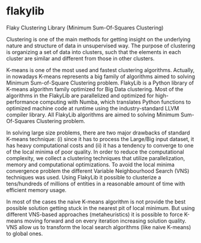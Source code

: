 # flakylib
Flaky Clustering Library (Minimum Sum-Of-Squares Clustering)

Clustering is one of the main methods for getting insight on the underlying nature and structure of data in unsupervised way. The purpose of clustering is organizing a set of data into clusters, such that the elements in each cluster are similar and different from those in other clusters.

K-means is one of the most used and fastest clustering algorithms. Actually, in nowadays K-means represents a big family of algorithms aimed to solving Minimum Sum-of-Square Clustering problem. FlakyLib is a Python library of K-means algorithm family optimized for Big Data clustering. Most of the algorithms in the FlakyLib are parallelized and optimized for high-performance computing with Numba, which translates Python functions to optimized machine code at runtime using the industry-standard LLVM compiler library. All FlakyLib algorithms are aimed to solving Minimum Sum-Of-Squares Clustering problem. 

In solving large size problems, there are two major drawbacks of standard K-means technique: (i) since it has to process the Large/Big input dataset, it has heavy computational costs and (ii) it has a tendency to converge to one of the local minima of poor quality. In order to reduce the computational complexity, we collect a clustering techniques that utilize parallelization, memory and computational optimizations. To avoid the local minima convergence problem the different Variable Neighbourhood Search (VNS) techniques was used. Using FlakyLib it possible to clusterize a tens/hundreds of millions of entities in a reasonable amount of time with efficient memory usage.

In most of the cases the naive K-means algorithm is not provide the best possible solution getting stuck in the nearest pit of local minimum. But using different VNS-based approaches (metaheuristics) it is possible to force K-means moving forward and on every iteration increasing solution quality. VNS allow us to transform the local search algorithms (like naive K-means) to global ones.
